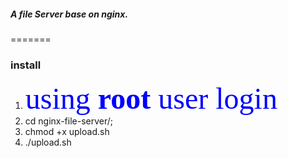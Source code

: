 ##### A file Server base on nginx.
=======

### install

1. <font color=blue size=20 face="黑体">using **root** user login</font>
2. cd nginx-file-server/;
3. chmod +x upload.sh
4. ./upload.sh

